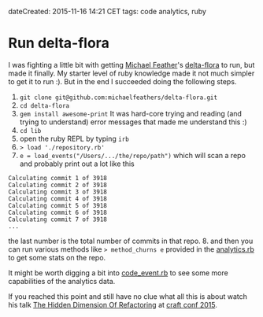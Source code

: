 dateCreated: 2015-11-16 14:21 CET
tags: code analytics, ruby  

# Run delta-flora

I was fighting a little bit with getting [Michael Feather][1]'s [delta-flora] to run, but made it finally.
My starter level of ruby knowledge made it not much simpler to get it to run :).
But in the end I succeeded doing the following steps.

1. `git clone git@github.com:michaelfeathers/delta-flora.git`
2. `cd delta-flora`
3. `gem install awesome-print` It was hard-core trying and reading (and trying to understand) error messages that
made me understand this :)
4. `cd lib`
5. open the ruby REPL by typing `irb`
6. `> load './repository.rb'`
7. `e = load_events("/Users/.../the/repo/path")` which will scan a repo
   and probably print out a lot like this
```
Calculating commit 1 of 3918
Calculating commit 2 of 3918
Calculating commit 3 of 3918
Calculating commit 4 of 3918
Calculating commit 5 of 3918
Calculating commit 6 of 3918
Calculating commit 7 of 3918
...
```

   the last number is the total number of commits in that repo.
8. and then you can run various methods like `> method_churns e` provided in the [analytics.rb][delta-flora-analytics]   
   to get some stats on the repo.
   
It might be worth digging a bit into [code_event.rb][delta-flora-codeevent] to see some more capabilities
of the analytics data.

If you reached this point and still have no clue what all this is about watch his talk
[The Hidden Dimension Of Refactoring][delat-flora-talk] at [craft conf 2015].

[1]: https://twitter.com/mfeathers
[delta-flora]: https://github.com/michaelfeathers/delta-flora
[delta-flora-analytics]: https://github.com/michaelfeathers/delta-flora/blob/756ae539250cc91afa4f853d508321d5552db256/lib/analytics.rb#L101
[delta-flora-codeevent]: https://github.com/michaelfeathers/delta-flora/blob/7dfde62fbdcf7c2b1c217d76556f43c1ddb77d58/lib/code_event.rb
[delat-flora-talk]: http://www.ustream.tv/recorded/61483799
[craft conf 2015]: http://craft-conf.com/2015

